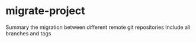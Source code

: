 # migrate-project

Summary the migration between different remote git repositories
Include all branches and tags